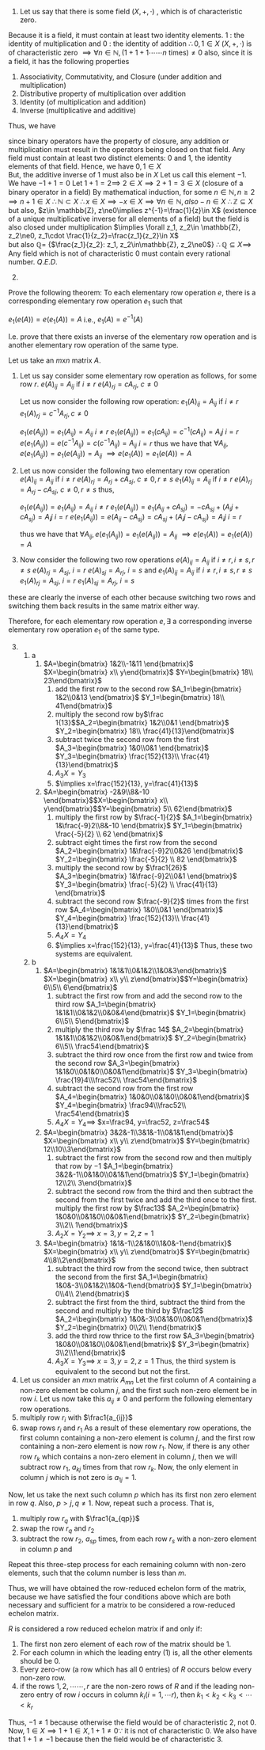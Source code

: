 1. Let us say that there is some field $(X,+,\cdot)$ , which is of characteristic zero.

Because it is a field, it must contain at least two identity elements.
$1$ : the identity of multiplication
and
$0$ : the identity of addition
$\therefore 0,1\in X$
$(X,+,\cdot)$ is of characteristic zero
$\implies \forall n\in \mathbb{N}, (1+1+1\cdots\cdots$$n$ times$) \neq 0$ 
also, since it is a field, it has the following properties
1. Associativity, Commutativity, and Closure (under addition and multiplication)
2. Distributive property of multiplication over addition
3. Identity (of multiplication and addition)
4. Inverse (multiplicative and additive)

Thus, we have

since binary operators have the property of closure, any addition or multiplication must result in the operators being closed on that field.
	Any field must contain at least two distinct elements: $0$ and $1,$ the identity elements of that field.
	Hence, we have $0, 1\in X$   
	But, the additive inverse of $1$ must also be in $X$
	Let us call this element $-1$. We have $-1+1=0$
	Let $1+1 = 2 \implies$	$2\in X\implies 2+1=3\in X$ (closure of a binary operator in a field)
	By mathematical induction, 
	for some $n\in\mathbb{N}, n\geq2\implies n+1\in X$
	$\therefore\mathbb{N}\subset X$ 
	$\therefore x\in X\implies -x\in X \implies \forall n\in \mathbb{N}, also -n\in X$
	$\therefore \mathbb{Z} \subseteq X$
	but also, $z\in \mathbb{Z}, z\ne0\implies z^{-1}=\frac{1}{z}\in X$  (existence of a unique multiplicative inverse for all elements of a field)
	 but the field is also closed under multiplication
	 $\implies \forall z_1, z_2\in \mathbb{Z}, z_2\ne0, z_1\cdot \frac{1}{z_2}=\frac{z_1}{z_2}\in X$  
	 but also $\mathbb{Q}=$ {$\frac{z_1}{z_2}: z_1, z_2\in\mathbb{Z}, z_2\ne0$}
	 $\therefore \mathbb{Q}\subseteq X \implies$ Any field which is not of characteristic $0$ must contain every rational number.
	 $Q.E.D.$ 

2. 
Prove the following theorem:
To each elementary row operation $e,$ there is a corresponding elementary row operation $e_1$ such that

$e_1(e(A))=e(e_1(A))=A$
i.e., $e_1(A) = e^{-1}(A)$

I.e. prove that there exists an inverse of the elementary row operation and is another elementary row operation of the same type.


Let us take an $m$x$n$ matrix $A$.
1. Let us say consider some elementary row operation as follows, for some row $r$.
   $e(A)_{ij} = A_{ij}$ if $i\neq r$
   $e(A)_{rj} = cA_{rj},$   $c\neq0$
   
   Let us now consider the following row operation:
   $e_1(A)_{ij} = A_{ij}$ if $i\neq r$
   $e_1(A)_{rj} = c^{-1}A_{rj}, c\neq0$
   
   $e_1 (e(A_{ij})) = e_1(A_{ij}) = A_{ij}$   $i\neq r$
   $e_1 (e(A_{ij})) = e_1(cA_{ij}) = c^{-1}(cA_{ij})=A_ij$   $i=r$
   $e (e_1(A_{ij})) = e(c^{-1}A_{ij}) = c(c^{-1}A_{ij})=A_{ij}$   $i= r$
   thus we have that
   $\forall A_{ij}, e(e_1(A_{ij}))=e_1(e(A_{ij}))=A_{ij}$
   $\implies e(e_1(A))=e_1(e(A))=A$


2. Let us now consider the following two elementary row operation  
   $e(A)_{ij} = A_{ij}$ if $i\neq r$
   $e(A)_{rj} = A_{rj}+cA_{sj},$   $c\neq0, r\neq s$
   $e_1(A)_{ij} = A_{ij}$ if $i\neq r$
   $e(A)_{rj} = A_{rj}-cA_{sj},$   $c\neq0, r\neq s$
   thus, 
   
   $e_1 (e(A_{ij})) = e_1(A_{ij}) = A_{ij}$   $i\neq r$
   $e_1 (e(A_{ij})) = e_1(A_{ij}+cA_{sj}) = -cA_{sj}+(A_ij+cA_{sj})=A_ij$   $i=r$
   $e (e_1(A_{ij})) = e(A_{ij}-cA_{sj}) = cA_{sj}+(A_ij-cA_{sj})=A_ij$   $i=r$
   
   thus we have that
   $\forall A_{ij}, e(e_1(A_{ij}))=e_1(e(A_{ij}))=A_{ij}$
   $\implies e(e_1(A))=e_1(e(A))=A$

3. Now consider the following two row operations
   $e(A)_{ij} = A_{ij}$ if $i\neq r, i\neq s, r\neq s$
   $e(A)_{rj} = A_{sj},$   $i=r$ 
   $e(A)_{sj}=A_{rj},$   $i=s$
   and
   $e_1(A)_{ij} = A_{ij}$ if $i\neq r, i\neq s, r\neq s$
   $e_1(A)_{rj} = A_{sj},$   $i=r$ 
   $e_1(A)_{sj}=A_{rj},$   $i=s$

these are clearly the inverse of each other because switching two rows and switching them back results in the same matrix either way.


Therefore, for each elementary row operation $e, \exists$ a corresponding inverse elementary row operation $e_1$ of the same type.


3. 
	1. a
		1. $A=\begin{bmatrix} 1&2\\-1&11 \end{bmatrix}$ $X=\begin{bmatrix} x\\ y\end{bmatrix}$ $Y=\begin{bmatrix} 18\\ 23\end{bmatrix}$
			1. add the first row to the second row     $A_1=\begin{bmatrix} 1&2\\0&13 \end{bmatrix}$ $Y_1=\begin{bmatrix} 18\\ 41\end{bmatrix}$
			2. multiply the second row by$\frac 1{13}$$A_2=\begin{bmatrix} 1&2\\0&1 \end{bmatrix}$ $Y_2=\begin{bmatrix} 18\\ \frac{41}{13}\end{bmatrix}$
			3. subtract twice the second row from the first $A_3=\begin{bmatrix} 1&0\\0&1 \end{bmatrix}$ $Y_3=\begin{bmatrix} \frac{152}{13}\\ \frac{41}{13}\end{bmatrix}$
			4. $A_3X=Y_3$
			5. $\implies x=\frac{152}{13}, y=\frac{41}{13}$ 
		2. $A=\begin{bmatrix} -2&9\\8&-10 \end{bmatrix}$$X=\begin{bmatrix} x\\ y\end{bmatrix}$$Y=\begin{bmatrix} 5\\ 62\end{bmatrix}$
			1. multiply the first row by $\frac{-1}{2}$    $A_1=\begin{bmatrix} 1&\frac{-9}2\\8&-10 \end{bmatrix}$ $Y_1=\begin{bmatrix} \frac{-5}{2} \\ 62 \end{bmatrix}$ 
			2. subtract eight times the first row from the second $A_2=\begin{bmatrix} 1&\frac{-9}2\\0&26 \end{bmatrix}$ $Y_2=\begin{bmatrix} \frac{-5}{2} \\ 82 \end{bmatrix}$ 
			3. multiply the second row by $\frac1{26}$ $A_3=\begin{bmatrix} 1&\frac{-9}2\\0&1 \end{bmatrix}$ $Y_3=\begin{bmatrix} \frac{-5}{2} \\ \frac{41}{13} \end{bmatrix}$ 
			4. subtract the second row $\frac{-9}{2}$ times from the first row $A_4=\begin{bmatrix} 1&0\\0&1 \end{bmatrix}$ $Y_4=\begin{bmatrix} \frac{152}{13}\\ \frac{41}{13}\end{bmatrix}$ 
			5. $A_4X=Y_4$
			6. $\implies x=\frac{152}{13}, y=\frac{41}{13}$ 
		Thus, these two systems are equivalent.
	2. b
		1. $A=\begin{bmatrix} 1&1&1\\0&1&2\\1&0&3\end{bmatrix}$ $X=\begin{bmatrix} x\\ y\\ z\end{bmatrix}$$Y=\begin{bmatrix} 6\\5\\ 6\end{bmatrix}$
			1. subtract the first row from and add the second row to the third row $A_1=\begin{bmatrix} 1&1&1\\0&1&2\\0&0&4\end{bmatrix}$ $Y_1=\begin{bmatrix} 6\\5\\ 5\end{bmatrix}$
			2. multiply the third row by $\frac 14$ $A_2=\begin{bmatrix} 1&1&1\\0&1&2\\0&0&1\end{bmatrix}$ $Y_2=\begin{bmatrix} 6\\5\\ \frac54\end{bmatrix}$
			3. subtract the third row once from the first row and twice from the second row $A_3=\begin{bmatrix} 1&1&0\\0&1&0\\0&0&1\end{bmatrix}$ $Y_3=\begin{bmatrix} \frac{19}4\\\frac52\\ \frac54\end{bmatrix}$
			4. subtract the second row from the first row $A_4=\begin{bmatrix} 1&0&0\\0&1&0\\0&0&1\end{bmatrix}$ $Y_4=\begin{bmatrix} \frac94\\\frac52\\ \frac54\end{bmatrix}$
			5. $A_4X=Y_4\implies$ $x=\frac94, y=\frac52, z=\frac54$
		2.  $A=\begin{bmatrix} 3&2&-1\\3&1&-1\\0&1&1\end{bmatrix}$ $X=\begin{bmatrix} x\\ y\\ z\end{bmatrix}$ $Y=\begin{bmatrix} 12\\10\\3\end{bmatrix}$ 
			1. subtract the first row from the second row and then multiply that row by $-1$ $A_1=\begin{bmatrix} 3&2&-1\\0&1&0\\0&1&1\end{bmatrix}$ $Y_1=\begin{bmatrix} 12\\2\\ 3\end{bmatrix}$
			2. subtract the second row from the third and then subtract the second from the first twice and add the third once to the first. multiply the first row by $\frac13$ $A_2=\begin{bmatrix} 1&0&0\\0&1&0\\0&0&1\end{bmatrix}$ $Y_2=\begin{bmatrix} 3\\2\\ 1\end{bmatrix}$
			3. $A_2X=Y_2\implies$ $x=3, y=2, z=1$
		3.  $A=\begin{bmatrix} 1&1&-1\\2&1&0\\1&0&-1\end{bmatrix}$ $X=\begin{bmatrix} x\\ y\\ z\end{bmatrix}$  $Y=\begin{bmatrix} 4\\8\\2\end{bmatrix}$
			1. subtract the third row from the second twice, then subtract the second from the first $A_1=\begin{bmatrix} 1&0&-3\\0&1&2\\1&0&-1\end{bmatrix}$ $Y_1=\begin{bmatrix} 0\\4\\ 2\end{bmatrix}$
			2. subtract the first from the third, subtract the third from the second and multiply by the third by $\frac12$ $A_2=\begin{bmatrix} 1&0&-3\\0&1&0\\0&0&1\end{bmatrix}$ $Y_2=\begin{bmatrix} 0\\2\\ 1\end{bmatrix}$
			3. add the third row thrice to the first row $A_3=\begin{bmatrix} 1&0&0\\0&1&0\\0&0&1\end{bmatrix}$ $Y_3=\begin{bmatrix} 3\\2\\1\end{bmatrix}$
			4. $A_3X=Y_3\implies$ $x=3, y=2, z=1$
		Thus, the third system is equivalent to the second but not the first.
5.  Let us consider an $m$x$n$ matrix $A_{mn}$ 
Let the first column of $A$  containing a non-zero element be column $j,$ and the first such non-zero element be in row $i$.
Let us now take this $a_{ij}\neq 0$ and perform the following elementary row operations. 
1. multiply row $r_i$ with  $\frac1{a_{ij}}$ 
2. swap rows $r_i$ and $r_1$
As a result of these elementary row operations, the first column containing a non-zero element is column $j$, and the first row containing a non-zero element is now row $r_1$.  Now, if there is any other row $r_k$ which contains a non-zero element in column $j,$ then we will subtract row $r_1,$  $a_{kj}$ times from that row $r_k$. Now, the only element in column $j$ which is not zero is $a_{1j}=1$.

Now, let us take the next such column $p$ which has its first non zero element in row $q$. Also, $p>j, q\neq1$. Now, repeat such a process. That is, 
1. multiply row $r_q$ with $\frac1{a_{qp}}$ 
2. swap the row $r_q$ and $r_2$
3. subtract the row $r_2,$ $a_{sp}$ times, from each row $r_s$ with a non-zero element in column $p$ and

Repeat this three-step process for each remaining column with non-zero elements, such that the column number is less than $m$. 

Thus, we will have obtained the row-reduced echelon form of the matrix, because we have satisfied the four conditions above which are both necessary and sufficient for a matrix to be considered a row-reduced echelon matrix.

$R$ is considered a row reduced echelon matrix if and only if:
1. The first non zero element of each row of the matrix should be $1$.
2. For each column in which the leading entry ($1$) is, all the other elements should be $0$.
3. Every zero-row (a row which has all $0$ entries) of $R$  occurs below every non-zero row.
3. if the rows $1,2, \cdots\cdots , r$ are the non-zero rows of $R$ and if the leading non-zero entry of row $i$ occurs in column $k_i (i=1, \cdots r),$ then $k_1<k_2<k_3<\cdots<k_r$  




























Thus, $-1\neq 1$ because otherwise the field would be of characteristic $2$, not $0$.
	Now, 
	$1\in X\implies 1+1\in X, 1+1\neq0 \because$ it is not of characteristic $0$. 
	We also have that $1+1\neq-1$ because then the field would be of characteristic $3$.

